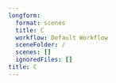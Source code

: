 ```yaml
---
longform:
  format: scenes
  title: C
  workflow: Default Workflow
  sceneFolder: /
  scenes: []
  ignoredFiles: []
title: C
---
```


